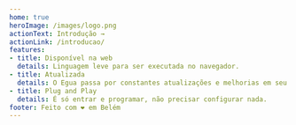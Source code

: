 ```yaml
---
home: true
heroImage: /images/logo.png
actionText: Introdução →
actionLink: /introducao/
features:
- title: Disponível na web
  details: Linguagem leve para ser executada no navegador.
- title: Atualizada
  details: O Egua passa por constantes atualizações e melhorias em seu código aberto.
- title: Plug and Play
  details: É só entrar e programar, não precisar configurar nada.
footer: Feito com ❤ em Belém
---
```

